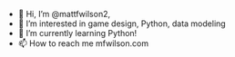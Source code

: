 - 👋 Hi, I’m @mattfwilson2,
- 👀 I’m interested in game design, Python, data modeling
- 🌱 I’m currently learning Python!
- 📫 How to reach me mfwilson.com

<!---
mattfwilson2/mattfwilson2 is a ✨ special ✨ repository because its `README.md` (this file) appears on your GitHub profile.
You can click the Preview link to take a look at your changes.
--->
